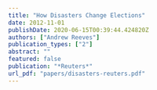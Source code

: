 ```yaml
---
title: "How Disasters Change Elections"
date: 2012-11-01
publishDate: 2020-06-15T00:39:44.424820Z
authors: ["Andrew Reeves"]
publication_types: ["2"]
abstract: ""
featured: false
publication: "*Reuters*"
url_pdf: "papers/disasters-reuters.pdf"
---
```


